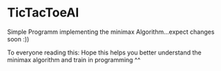 # TicTacToeAI
Simple Programm implementing the minimax Algorithm...expect changes soon :))

To everyone reading this: 
Hope this helps you better understand the minimax algorithm and train in programming ^^
